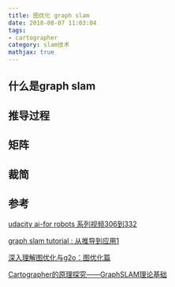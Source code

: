 ```yaml
---
title: 图优化 graph slam
date: 2018-08-07 11:03:04
tags: 
- cartographer 
category: slam技术
mathjax: true
---
```

## 什么是graph slam

## 推导过程

## 矩阵

## 裁简


## 参考

[udacity ai-for robots 系列视频306到332](https://www.youtube.com/playlist?list=PLAwxTw4SYaPkCSYXw6-a_aAoXVKLDwnHK)

[graph slam tutorial : 从推导到应用1](https://blog.csdn.net/heyijia0327/article/details/47686523)

[深入理解图优化与g2o：图优化篇](https://www.cnblogs.com/gaoxiang12/p/5244828.html)

[Cartographer的原理探究——GraphSLAM理论基础](https://blog.csdn.net/jsgaobiao/article/details/65628918)